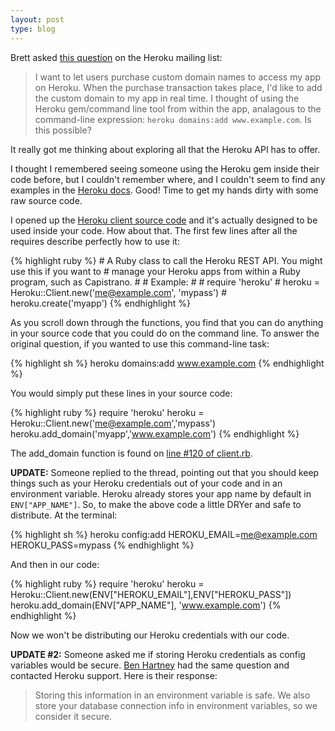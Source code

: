 ```yaml
---
layout: post
type: blog
---
```

Brett asked [this question][q] on the Heroku mailing list:

  [q]: http://groups.google.com/group/heroku/t/1b012e631dd80e64

  > I want to let users purchase custom domain names to access my app on
  Heroku. When the purchase transaction takes place, I'd like to add the
  custom domain to my app in real time. I thought of using the Heroku
  gem/command line tool from within the app, analagous to the
  command-line expression: `heroku domains:add www.example.com`. Is this
  possible?

It really got me thinking about exploring all that the Heroku API has to
offer.

I thought I remembered seeing someone using the Heroku gem inside their
code before, but I couldn't remember where, and I couldn't seem to find
any examples in the [Heroku docs][docs]. Good! Time to get my hands
dirty with some raw source code.

  [docs]: http://docs.heroku.com

I opened up the [Heroku client source code][client.rb] and it's actually
designed to be used inside your code. How about that. The first few
lines after all the requires describe perfectly how to use it:

  {% highlight ruby %}
    # A Ruby class to call the Heroku REST API.  You might use this if you want to
    # manage your Heroku apps from within a Ruby program, such as Capistrano.
    #
    # Example:
    #
    #   require 'heroku'
    #   heroku = Heroku::Client.new('me@example.com', 'mypass')
    #   heroku.create('myapp')
  {% endhighlight %}

 [client.rb]: http://github.com/heroku/heroku/blob/master/lib/heroku/client.rb

As you scroll down through the functions, you find that you can do anything in
your source code that you could do on the command line. To answer the original
question, if you wanted to use this command-line task:

  {% highlight sh %}
    heroku domains:add www.example.com
  {% endhighlight %}

You would simply put these lines in your source code:

  {% highlight ruby %}
    require 'heroku'
    heroku = Heroku::Client.new('me@example.com','mypass')
    heroku.add_domain('myapp','www.example.com')
  {% endhighlight %}

The add_domain function is found on [line #120 of client.rb][add_domain].

  [add_domain]: http://github.com/heroku/heroku/blob/master/lib/heroku/client.rb#L120

**UPDATE:** Someone replied to the thread, pointing out that you should
keep things such as your Heroku credentials out of your code and in an
environment variable. Heroku already stores your app name by default in
`ENV["APP_NAME"]`. So, to make the above code a little DRYer and safe to
distribute. At the terminal:

  {% highlight sh %}
    heroku config:add HEROKU_EMAIL=me@example.com HEROKU_PASS=mypass
  {% endhighlight %}

And then in our code:

  {% highlight ruby %}
    require 'heroku'
    heroku = Heroku::Client.new(ENV["HEROKU_EMAIL"],ENV["HEROKU_PASS"])
    heroku.add_domain(ENV["APP_NAME"], 'www.example.com')
  {% endhighlight %}

Now we won't be distributing our Heroku credentials with our code.

**UPDATE #2:** Someone asked me if storing Heroku credentials as config
variables would be secure. <a href="http://twitter.com/benhartney">Ben
Hartney</a> had the same question and contacted Heroku support. Here is
their response:

  > Storing this information in an environment variable is safe. We also
  store your database connection info in environment variables, so we
  consider it secure.